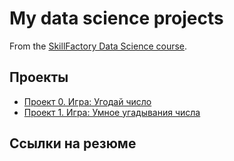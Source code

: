 # My data science projects

From the [SkillFactory Data Science course](https://skillfactory.ru/data-scientist).

## Проекты

* [Проект 0. Игра: Угодай число](https://github.com/Vladimir31416/my_data_science/tree/main/project0)
* [Проект 1. Игра: Умное угадывания числа](https://github.com/Vladimir31416/my_data_science/tree/main/project1)

## Ссылки на резюме